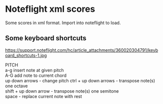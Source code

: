 # Noteflight xml scores

Some scores in xml format. Import into noteflight to load.  

## Some keyboard shortcuts

https://support.noteflight.com/hc/article_attachments/360020304791/keyboard_shortcuts-1.jpg   
  
PITCH  
a-g insert note at given pitch  
A-G add note to current chord  
up down arrows - change pitch
ctrl + up down arrows - transpose note(s) one octave  
shift + up down arrow - transpose note(s) one semitone  
space - replace current note with rest  


